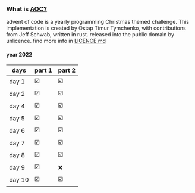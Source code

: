 ### What is [AOC?](https://adventofcode.com/)
advent of code is a yearly programming Christmas themed challenge. This implementation is created by Ostap Timur Tymchenko, with contributions from Jeff Schwab, written in rust. released into the public domain by unlicence. find more info in [LICENCE.md](./LICENSE.md)

#### year 2022
| days  | part 1 | part 2 |
|-------|--------|--------|
| day 1 |☑️|☑️|
| day 2 |☑️|☑️|
| day 4 |☑️|☑️|
| day 5 |☑️|☑️|
| day 6 |☑️|☑️|
| day 7 |☑️|☑️|
| day 8 |☑️|☑️|
| day 9 |☑️|❌|
| day 10 |☑️|☑️|
